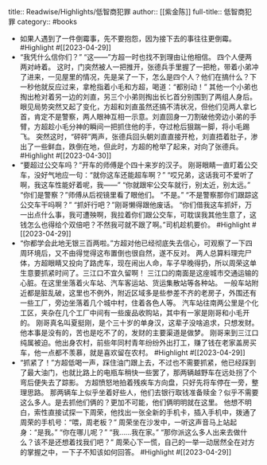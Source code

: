 title:: Readwise/Highlights/低智商犯罪
author:: [[紫金陈]]
full-title:: 低智商犯罪
category:: #books
- 如果人遇到了一件倒霉事，先不要抱怨，因为接下去的事往往更倒霉。 #Highlight #[[2023-04-29]]
- “我凭什么信你们？” 
  “这——”方超一时也找不到理由让他相信。 
  四个人便两两对峙着。 
  这时，门突然被人一把推开，张德兵手里握了一把枪，带着小弟冲了进来，一见屋里的情况，先是呆了一下，怎么是四个人？他们在搞什么？下一秒他就反应过来，拿枪指着小毛和方超，喝道：“都别动！” 
  其他一个小弟也掏出枪对着另一边的刘直，另三个小弟则掏出长匕首分别围到了两组人身后。 
  眼见局势突然又起了变化，方超和刘直虽然还搞不清状况，但他们见两人拿匕首，肯定不是警察，两人眼神互相一示意。刘直回身一刀割破他旁边小弟的手臂，方超趁小毛分神的瞬间一把抓住他的手，夺过枪后狠踹一脚，将小毛踢飞。 
  突然这时，“砰砰”两声，张德兵回头朝刘直直接开枪，刘直捂着肚子，渗出了一些鲜血，跌倒在地，但此时，方超的枪举了起来，对向了张德兵。 #Highlight #[[2023-04-30]]
- “要超过公交车吗？”开车的师傅是个四十来岁的汉子。 
  刚哥眼睛一直盯着公交车，没好气地应一句：“就你这车还能超车啊？” 
  “哎兄弟，这话我可不爱听了啊，我这车性能好着呢，我——” 
  “你就跟牢公交车就行，别太近，别太远。” 
  “你们是警察？”师傅从后视镜里看了眼他们。 
  “不是。” 
  “不是警察那你们跟踪这公交车干吗啊？” 
  “抓奸行吧？”刚哥懒得跟他废话。 
  “你们借我这车抓奸，万一出点什么事，我可遭殃啊，我拉着你们跟公交车，可耽误我其他生意了，这钱怎么也得给个双倍吧？不然我可就不跟了啊。”司机趁机要价。 #Highlight #[[2023-04-29]]
- “你都学会此地无银三百两啦。”方超对他已经彻底失去信心，可观察了一下四周环境后，又不由得觉得这布置倒也很自然，遂不反对。 
  两人总算料理完尸体，方超眼睛又投向了路虎车，现在闹出人命，车子早晚得扔，所以周荣这单生意要抓紧时间了。三江口不宜久留啊！ 
  三江口的南面是这座城市交通运输的心脏。在这里坐落着火车站、汽车客运站、货运集散站等各种站。 
  一般车站附近都是脏乱破，这里也不例外，附近区域多是些参差不齐的老房子，外围还有一些工厂，旁边坐落着几个城中村，住着各色人等。 
  汽车站往南两公里是个化工区，夹杂在几个工厂中间有一些废品收购站，其中有一家是刚哥和小毛开的。 
  刚哥真名叫夏挺刚，是个三十岁的单身汉，这辈子没啥追求，只想发财。他本事是没有的，苦也是吃不了的，发财的主要渠道是做梦。 
  刚哥来到三江口纯属被迫。他出身农村，前些年同村青年纷纷外出打工，赚了钱在老家盖房买车，他一点都不羡慕，就是喜欢留在农村。 #Highlight #[[2023-04-29]]
- “抓紧了！”方超低喝一声，踩住油门跟上去，不过也不需要抓紧，他已经踩到了最大油门，也就比路上的电瓶车稍快一些罢了，那两辆越野车在远处拐了个弯后便失去了踪影。 
  方超愤怒地拍着残疾车方向盘，只好先将车停在一旁，整理思路。 
  那两辆车上似乎坐着好些人，他们去银行取钱准备赎金？似乎不需要这么多人。是去抓他们俩的？更加不可能，他们俩明明就在这里。 
  他想不明白，索性直接试探一下周荣，他找出一张全新的手机卡，插入手机中，拨通了周荣的手机号：“喂，周老板？” 
  周荣坐在沙发中，一听这声音马上站起身：“是我。” 
  “你在哪儿呢？” 
  “我……我在家。” 
  “那你派这么多人出来去做什么？该不是还想着找我们吧？” 
  周荣心下一慌，自己的一举一动居然全在对方的掌握之中，一下子不知该如何回答。 #Highlight #[[2023-04-29]]